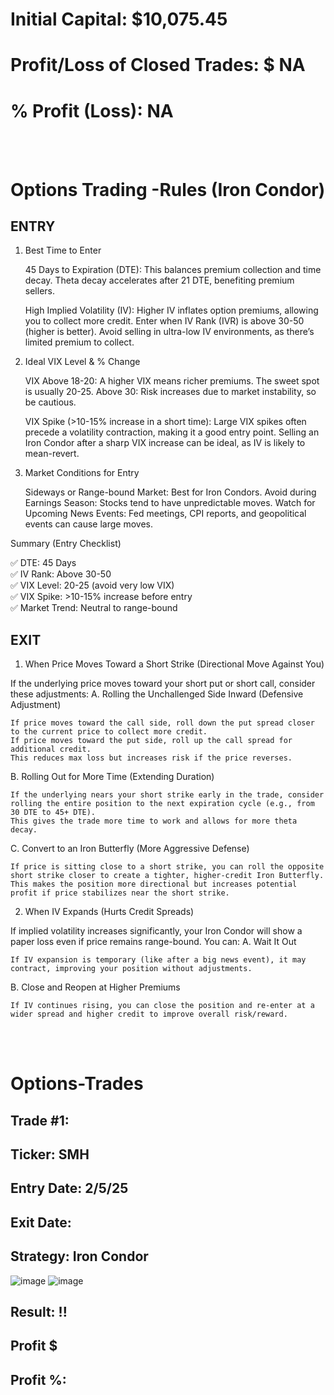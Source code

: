 # Initial Capital: $10,075.45
# Profit/Loss of Closed Trades: $ NA
# % Profit (Loss): NA

<br>
<br>

# Options Trading -Rules (Iron Condor)
## ENTRY
1. Best Time to Enter

    45 Days to Expiration (DTE):
        This balances premium collection and time decay.
        Theta decay accelerates after 21 DTE, benefiting premium sellers.

    High Implied Volatility (IV):
        Higher IV inflates option premiums, allowing you to collect more credit.
        Enter when IV Rank (IVR) is above 30-50 (higher is better).
        Avoid selling in ultra-low IV environments, as there’s limited premium to collect.

2. Ideal VIX Level & % Change

    VIX Above 18-20:
        A higher VIX means richer premiums. The sweet spot is usually 20-25.
        Above 30: Risk increases due to market instability, so be cautious.

    VIX Spike (>10-15% increase in a short time):
        Large VIX spikes often precede a volatility contraction, making it a good entry point.
        Selling an Iron Condor after a sharp VIX increase can be ideal, as IV is likely to mean-revert.

3. Market Conditions for Entry

    Sideways or Range-bound Market: Best for Iron Condors.
    Avoid during Earnings Season: Stocks tend to have unpredictable moves.
    Watch for Upcoming News Events: Fed meetings, CPI reports, and geopolitical events can cause large moves.

Summary (Entry Checklist)

✅ DTE: 45 Days <br>
✅ IV Rank: Above 30-50 <br>
✅ VIX Level: 20-25 (avoid very low VIX) <br>
✅ VIX Spike: >10-15% increase before entry <br>
✅ Market Trend: Neutral to range-bound

## EXIT
1. When Price Moves Toward a Short Strike (Directional Move Against You)

If the underlying price moves toward your short put or short call, consider these adjustments:
A. Rolling the Unchallenged Side Inward (Defensive Adjustment)

    If price moves toward the call side, roll down the put spread closer to the current price to collect more credit.
    If price moves toward the put side, roll up the call spread for additional credit.
    This reduces max loss but increases risk if the price reverses.

B. Rolling Out for More Time (Extending Duration)

    If the underlying nears your short strike early in the trade, consider rolling the entire position to the next expiration cycle (e.g., from 30 DTE to 45+ DTE).
    This gives the trade more time to work and allows for more theta decay.

C. Convert to an Iron Butterfly (More Aggressive Defense)

    If price is sitting close to a short strike, you can roll the opposite short strike closer to create a tighter, higher-credit Iron Butterfly.
    This makes the position more directional but increases potential profit if price stabilizes near the short strike.

2. When IV Expands (Hurts Credit Spreads)

If implied volatility increases significantly, your Iron Condor will show a paper loss even if price remains range-bound. You can:
A. Wait It Out

    If IV expansion is temporary (like after a big news event), it may contract, improving your position without adjustments.

B. Close and Reopen at Higher Premiums

    If IV continues rising, you can close the position and re-enter at a wider spread and higher credit to improve overall risk/reward.

<br>
<br>


# Options-Trades

## Trade #1: 
## Ticker: SMH
## Entry Date: 2/5/25
## Exit Date: 
## Strategy: Iron Condor

![image](https://github.com/user-attachments/assets/7f751f03-923c-4563-ace3-e5df1ba6c861)
![image](https://github.com/user-attachments/assets/e2bb7c45-f15e-4b2e-a7fa-3f79aa21b6c0)

## Result: !!
##         Profit $
##         Profit %:  

